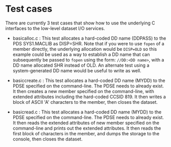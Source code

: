 # Test cases

There are currently 3 test cases that show how to use the underlying C interfaces to the low-level dataset I/O services.

- basicalloc.c : This test allocates a hard-coded DD name (DDPASS) to the PDS SYS1.MACLIB as DISP=SHR.
  Note that if you were to use `fopen` of a member directly, the underlying allocation would be `DISP=OLD` so this
  example could be used as a way to establish a DD name that can subsequently be passed to `fopen` using the form: `//DD:<DD name>`,
  with a DD name allocated SHR instead of OLD. An alternate test using a system-generated DD name would be useful to write as well.

- basiccreate.c : This test allocates a hard-coded DD name (MYDD) to the PDSE specified on the command-line. The PDSE needs to already
  exist. It then creates a new member specified on the command-line, with extended attributes including the hard-coded CCSID 819.
  It then writes a block of ASCII 'A' characters to the member, then closes the dataset.

- basicread.c : This test allocates a hard-coded DD name  (MYDD) to the PDSE specified on the command-line. The PDSE needs to already
  exist. It then reads the extended attributes of new member specified on the command-line and prints out the extended attributes.
  It then reads the first block of characters in the member, and dumps the storage to the console, then closes the dataset.
